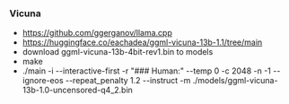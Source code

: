 ### Vicuna
* https://github.com/ggerganov/llama.cpp
* https://huggingface.co/eachadea/ggml-vicuna-13b-1.1/tree/main
* download ggml-vicuna-13b-4bit-rev1.bin to models
* make
* ./main -i --interactive-first -r "### Human:" --temp 0 -c 2048 -n -1 --ignore-eos --repeat_penalty 1.2 --instruct -m ./models/ggml-vicuna-13b-1.0-uncensored-q4_2.bin 

